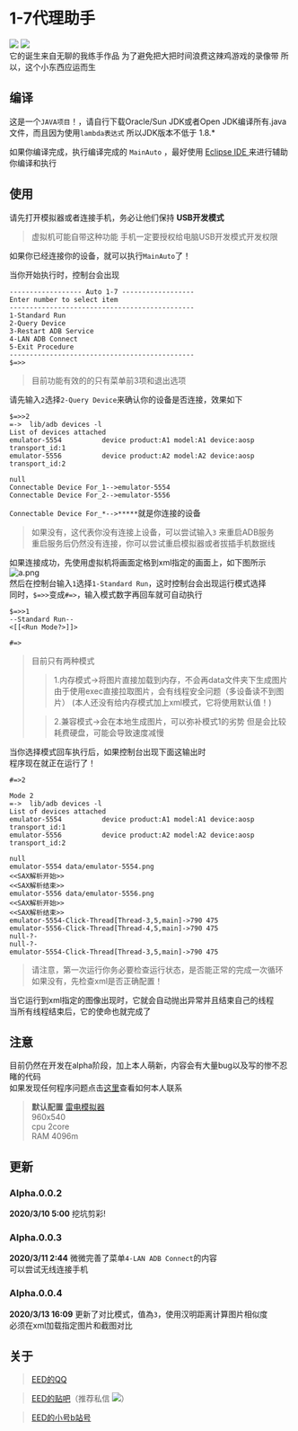 # 1-7代理助手
![](https://img.shields.io/badge/language-Java-orange.svg)
![](https://img.shields.io/badge/version-v0.0.4--Alpha-green.svg)   
它的诞生来自无聊的我练手作品
为了避免把大把时间浪费这辣鸡游戏的录像带
所以，这个小东西应运而生


## 编译
这是一个`JAVA项目`！，请自行下载Oracle/Sun JDK或者Open JDK编译所有.java文件，而且因为使用`lambda表达式` 所以JDK版本不低于 1.8.*   

如果你编译完成，执行编译完成的 `MainAuto` ，最好使用 [ Eclipse IDE ](https://www.eclipse.org/ide/)来进行辅助你编译和执行  

## 使用
请先打开模拟器或者连接手机，务必让他们保持 **USB开发模式**  
>虚拟机可能自带这种功能
>手机一定要授权给电脑USB开发模式开发权限

如果你已经连接你的设备，就可以执行`MainAuto`了！  

当你开始执行时，控制台会出现  
```
------------------ Auto 1-7 ------------------
Enter number to select item
----------------------------------------------
1-Standard Run
2-Query Device
3-Restart ADB Service
4-LAN ADB Connect
5-Exit Procedure
----------------------------------------------
$=>>
```
>目前功能有效的的只有菜单前3项和退出选项

请先输入`2`选择`2-Query Device`来确认你的设备是否连接，效果如下  
```
$=>>2
=->  lib/adb devices -l
List of devices attached
emulator-5554          device product:A1 model:A1 device:aosp transport_id:1
emulator-5556          device product:A2 model:A2 device:aosp transport_id:2

null
Connectable Device For_1-->emulator-5554          
Connectable Device For_2-->emulator-5556          
```
`Connectable Device For_*-->*****`就是你连接的设备  
>如果没有，这代表你没有连接上设备，可以尝试输入`3` 来重启ADB服务  
>重启服务后仍然没有连接，你可以尝试重启模拟器或者拔插手机数据线  

如果连接成功，先使用虚拟机将画面定格到xml指定的画面上，如下图所示  
![a.png](http://tiebapic.baidu.com/forum/w%3D580%3B/sign=a4dbbcf31bf431adbcd243317b0dadaf/3b292df5e0fe9925aa5d303123a85edf8db17179.jpg)  
然后在控制台输入`1`选择`1-Standard Run`，这时控制台会出现运行模式选择  
同时，`$=>>`变成`#=>`，输入模式数字再回车就可自动执行  
```
$=>>1
--Standard Run--
<[[<Run Mode?>]]>

#=>
```
>目前只有两种模式
>>1.内存模式->将图片直接加载到内存，不会再data文件夹下生成图片
>>由于使用exec直接拉取图片，会有线程安全问题（多设备读不到图片）
>>(本人还没有给内存模式加上xml模式，它将使用默认值！)
>
>>2.兼容模式->会在本地生成图片，可以弥补模式1的劣势
>>但是会比较耗费硬盘，可能会导致速度减慢

当你选择模式回车执行后，如果控制台出现下面这输出时  
程序现在就正在运行了！  
```
#=>2

Mode 2
=->  lib/adb devices -l
List of devices attached
emulator-5554          device product:A1 model:A1 device:aosp transport_id:1
emulator-5556          device product:A2 model:A2 device:aosp transport_id:2

null
emulator-5554 data/emulator-5554.png
<<SAX解析开始>>
<<SAX解析结束>>
emulator-5556 data/emulator-5556.png
<<SAX解析开始>>
<<SAX解析结束>>
emulator-5554-Click-Thread[Thread-3,5,main]->790 475
emulator-5556-Click-Thread[Thread-4,5,main]->790 475
null-?-
null-?-
emulator-5554-Click-Thread[Thread-3,5,main]->790 475
```
>请注意，第一次运行你务必要检查运行状态，是否能正常的完成一次循环  
>如果没有，先检查xml是否正确配置！  

当它运行到xml指定的图像出现时，它就会自动抛出异常并且结束自己的线程  
当所有线程结束后，它的使命也就完成了  
## 注意
目前仍然在开发在alpha阶段，加上本人萌新，内容会有大量bug以及写的惨不忍睹的代码    
如果发现任何程序问题点击[这里](#关于)查看如何本人联系
>**默认配置**
>[雷电模拟器](https://www.ldmnq.com/)  
>960x540   
>cpu 2core  
>RAM 4096m  
## 更新
### Alpha.0.0.2
**2020/3/10 5:00**
挖坑剪彩!  

### Alpha.0.0.3
**2020/3/11 2:44**
微微完善了菜单`4-LAN ADB Connect`的内容  
可以尝试无线连接手机  

### Alpha.0.0.4
**2020/3/13 16:09**
更新了对比模式，值為`3`，使用汉明距离计算图片相似度  
必须在xml加载指定图片和截图对比  

## 关于
>[EED的QQ](https://qm.qq.com/cgi-bin/qm/qr?k=j7M2JipoAMLmWtawY5waUeMeYgu9o1Gn)  

>[EED的贴吧](http://tieba.baidu.com/home/main?un=eefdgsfd)（推荐私信 ![](https://gsp0.baidu.com/5aAHeD3nKhI2p27j8IqW0jdnxx1xbK/tb/editor/images/client/image_emoticon25.png)）

>[EED的小号b站号](https://space.bilibili.com/427751567)

